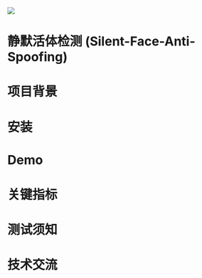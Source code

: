 ![](https://github.com/minivision-ai/Silent-Face-Anti-Spoofing/blob/master/imgs/anti-face-spoofing.gif)  
# 静默活体检测 (Silent-Face-Anti-Spoofing)  
# 项目背景  
# 安装  
# Demo  
# 关键指标  
# 测试须知  
# 技术交流  
